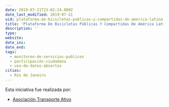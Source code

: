 ```yaml
---
date: 2019-07-21T23:02:24.000Z
date_last_modified: 2019-07-21
uid: plataforma-de-bicicletas-publicas-y-compartidas-de-america-latina
title: 'Plataforma De Bicicletas Públicas Y Compartidas De América Latina'
description: ''
type: 
website: 
date_ini: 
date_end: 
tags:
  - monitoreo-de-servicios-publicos
  - participación-ciudadana
  - uso-de-datos-abiertos
cities: 
  - Río de Janeiro
---
```


Esta iniciativa fue realizada por:

- [Asociación Transporte Ativo](/organizaciones/asociacion-transporte-ativo)
